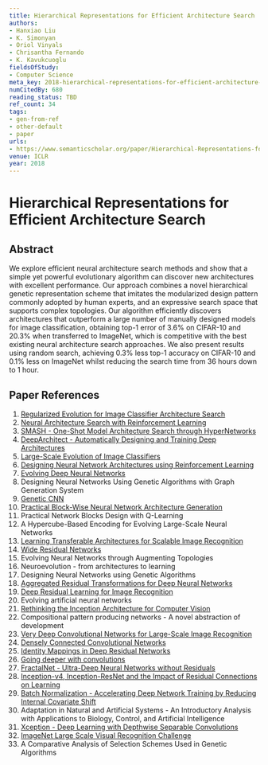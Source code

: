 ```yaml
---
title: Hierarchical Representations for Efficient Architecture Search
authors:
- Hanxiao Liu
- K. Simonyan
- Oriol Vinyals
- Chrisantha Fernando
- K. Kavukcuoglu
fieldsOfStudy:
- Computer Science
meta_key: 2018-hierarchical-representations-for-efficient-architecture-search
numCitedBy: 680
reading_status: TBD
ref_count: 34
tags:
- gen-from-ref
- other-default
- paper
urls:
- https://www.semanticscholar.org/paper/Hierarchical-Representations-for-Efficient-Search-Liu-Simonyan/856451974cce2d353d5d8a5a72104984a252375c?sort=total-citations
venue: ICLR
year: 2018
---
```


# Hierarchical Representations for Efficient Architecture Search

## Abstract

We explore efficient neural architecture search methods and show that a simple yet powerful evolutionary algorithm can discover new architectures with excellent performance. Our approach combines a novel hierarchical genetic representation scheme that imitates the modularized design pattern commonly adopted by human experts, and an expressive search space that supports complex topologies. Our algorithm efficiently discovers architectures that outperform a large number of manually designed models for image classification, obtaining top-1 error of 3.6% on CIFAR-10 and 20.3% when transferred to ImageNet, which is competitive with the best existing neural architecture search approaches. We also present results using random search, achieving 0.3% less top-1 accuracy on CIFAR-10 and 0.1% less on ImageNet whilst reducing the search time from 36 hours down to 1 hour.

## Paper References

1. [Regularized Evolution for Image Classifier Architecture Search](2019-regularized-evolution-for-image-classifier-architecture-search.md)
2. [Neural Architecture Search with Reinforcement Learning](2017-neural-architecture-search-with-reinforcement-learning.md)
3. [SMASH - One-Shot Model Architecture Search through HyperNetworks](2018-smash-one-shot-model-architecture-search-through-hypernetworks.md)
4. [DeepArchitect - Automatically Designing and Training Deep Architectures](2017-deeparchitect-automatically-designing-and-training-deep-architectures.md)
5. [Large-Scale Evolution of Image Classifiers](2017-large-scale-evolution-of-image-classifiers.md)
6. [Designing Neural Network Architectures using Reinforcement Learning](2017-designing-neural-network-architectures-using-reinforcement-learning.md)
7. [Evolving Deep Neural Networks](2019-evolving-deep-neural-networks.md)
8. Designing Neural Networks Using Genetic Algorithms with Graph Generation System
9. [Genetic CNN](2017-genetic-cnn.md)
10. [Practical Block-Wise Neural Network Architecture Generation](2018-practical-block-wise-neural-network-architecture-generation.md)
11. Practical Network Blocks Design with Q-Learning
12. A Hypercube-Based Encoding for Evolving Large-Scale Neural Networks
13. [Learning Transferable Architectures for Scalable Image Recognition](2018-learning-transferable-architectures-for-scalable-image-recognition.md)
14. [Wide Residual Networks](2016-wide-residual-networks.md)
15. Evolving Neural Networks through Augmenting Topologies
16. Neuroevolution - from architectures to learning
17. Designing Neural Networks using Genetic Algorithms
18. [Aggregated Residual Transformations for Deep Neural Networks](2017-aggregated-residual-transformations-for-deep-neural-networks.md)
19. [Deep Residual Learning for Image Recognition](2016-deep-residual-learning-for-image-recognition.md)
20. Evolving artificial neural networks
21. [Rethinking the Inception Architecture for Computer Vision](2016-rethinking-the-inception-architecture-for-computer-vision.md)
22. Compositional pattern producing networks - A novel abstraction of development
23. [Very Deep Convolutional Networks for Large-Scale Image Recognition](2015-very-deep-convolutional-networks-for-large-scale-image-recognition.md)
24. [Densely Connected Convolutional Networks](2017-densely-connected-convolutional-networks.md)
25. [Identity Mappings in Deep Residual Networks](2016-identity-mappings-in-deep-residual-networks.md)
26. [Going deeper with convolutions](2015-going-deeper-with-convolutions.md)
27. [FractalNet - Ultra-Deep Neural Networks without Residuals](2017-fractalnet-ultra-deep-neural-networks-without-residuals.md)
28. [Inception-v4, Inception-ResNet and the Impact of Residual Connections on Learning](2017-inception-v4-inception-resnet-and-the-impact-of-residual-connections-on-learning.md)
29. [Batch Normalization - Accelerating Deep Network Training by Reducing Internal Covariate Shift](2015-batch-normalization-accelerating-deep-network-training-by-reducing-internal-covariate-shift.md)
30. Adaptation in Natural and Artificial Systems - An Introductory Analysis with Applications to Biology, Control, and Artificial Intelligence
31. [Xception - Deep Learning with Depthwise Separable Convolutions](2017-xception-deep-learning-with-depthwise-separable-convolutions.md)
32. [ImageNet Large Scale Visual Recognition Challenge](2015-imagenet-large-scale-visual-recognition-challenge.md)
33. A Comparative Analysis of Selection Schemes Used in Genetic Algorithms
